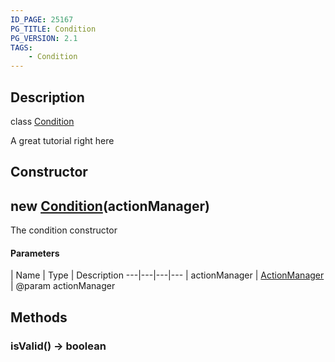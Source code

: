 ```yaml
---
ID_PAGE: 25167
PG_TITLE: Condition
PG_VERSION: 2.1
TAGS:
    - Condition
---
```

## Description

class [Condition](/classes/2.3/Condition)

A great tutorial right here

## Constructor

## new [Condition](/classes/2.3/Condition)(actionManager)

The condition constructor

#### Parameters
 | Name | Type | Description
---|---|---|---
 | actionManager | [ActionManager](/classes/2.3/ActionManager) |   @param actionManager

## Methods

### isValid() &rarr; boolean


